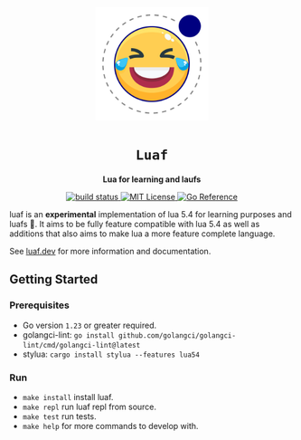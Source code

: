 <div align="center">
  <img src="https://github.com/tanema/luaf/raw/main/docs/luaf.svg?sanitize=true" width=200/>
  <h1><code>Luaf</code></h1>
  <p>
    <strong>Lua for learning and laufs </strong>
  </p>
  <p>
    <a href="https://github.com/tanema/luaf/actions">
      <img src="https://github.com/tanema/luaf/actions/workflows/go.yml/badge.svg?sanitize=true" alt="build status" />
    </a>
    <a href="https://opensource.org/licenses/MIT">
      <img src="https://img.shields.io/badge/License-MIT-blue.svg" alt="MIT License" />
    </a>
    <a href="https://pkg.go.dev/github.com/tanema/luaf">
      <img src="https://pkg.go.dev/badge/github.com/tanema/luaf.svg" alt="Go Reference">
    </a>
  </p>
</div>

luaf is an **experimental** implementation of lua 5.4 for learning purposes and luafs 🤠.
It aims to be fully feature compatible with lua 5.4 as well as additions that also
aims to make lua a more feature complete language.

See [luaf.dev](https://luaf.dev) for more information and documentation.

## Getting Started

### Prerequisites
- Go version `1.23` or greater required.
- golangci-lint: `go install github.com/golangci/golangci-lint/cmd/golangci-lint@latest`
- stylua:        `cargo install stylua --features lua54`

### Run
- `make install` install luaf.
- `make repl` run luaf repl from source.
- `make test` run tests.
- `make help` for more commands to develop with.
